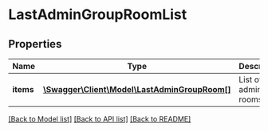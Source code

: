 # LastAdminGroupRoomList

## Properties
Name | Type | Description | Notes
------------ | ------------- | ------------- | -------------
**items** | [**\Swagger\Client\Model\LastAdminGroupRoom[]**](LastAdminGroupRoom.md) | List of last admin rooms | 

[[Back to Model list]](../README.md#documentation-for-models) [[Back to API list]](../README.md#documentation-for-api-endpoints) [[Back to README]](../README.md)


